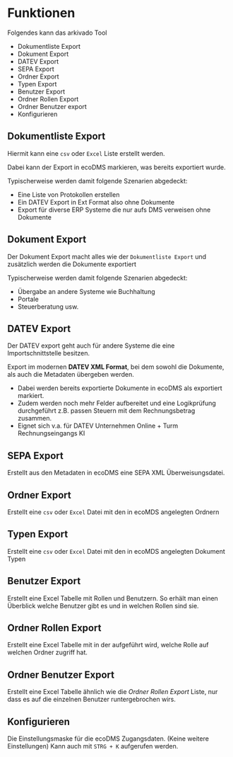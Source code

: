 # Funktionen

Folgendes kann das arkivado Tool

- Dokumentliste Export
- Dokument Export
- DATEV Export
- SEPA Export
- Ordner Export
- Typen Export
- Benutzer Export
- Ordner Rollen Export
- Ordner Benutzer export
- Konfigurieren

## Dokumentliste Export
Hiermit kann eine ```csv``` oder ```Excel``` Liste erstellt werden. 

Dabei kann der Export in ecoDMS markieren, was bereits exportiert wurde. 

Typischerweise werden damit folgende Szenarien abgedeckt:

- Eine Liste von Protokollen erstellen
- Ein DATEV Export in Ext Format also ohne Dokumente
- Export für diverse ERP Systeme die nur aufs DMS verweisen ohne Dokumente
  


## Dokument Export
Der Dokument Export macht alles wie der  ```Dokumentliste Export``` und zusätzlich werden die Dokumente exportiert

Typischerweise werden damit folgende Szenarien abgedeckt:

- Übergabe an andere Systeme wie Buchhaltung
- Portale
- Steuerberatung usw.


## DATEV Export
Der DATEV export geht auch für andere Systeme die eine Importschnittstelle besitzen. 

Export im modernen **DATEV XML Format**, bei dem sowohl die Dokumente, als auch die Metadaten übergeben werden.

- Dabei werden bereits exportierte Dokumente in ecoDMS als exportiert markiert. 
- Zudem werden noch mehr Felder aufbereitet und eine Logikprüfung durchgeführt z.B. passen Steuern mit dem Rechnungsbetrag zusammen.
- Eignet sich v.a. für DATEV Unternehmen Online  + Turm Rechnungseingangs KI


## SEPA Export 
Erstellt aus den Metadaten in ecoDMS eine SEPA XML Überweisungsdatei.


## Ordner Export 
Erstellt eine ```csv``` oder ```Excel``` Datei mit den in ecoMDS angelegten Ordnern 


## Typen Export
Erstellt eine ```csv``` oder ```Excel``` Datei mit den in ecoMDS angelegten Dokument Typen


## Benutzer Export
Erstellt eine Excel Tabelle mit Rollen und Benutzern. So erhält man einen Überblick welche Benutzer gibt es und in welchen Rollen sind sie. 

## Ordner Rollen Export
Erstellt eine Excel Tabelle mit in der aufgeführt wird, welche Rolle auf welchen Ordner zugriff hat.

## Ordner Benutzer Export
Erstellt eine Excel Tabelle ähnlich wie die *Ordner Rollen Export* Liste, nur dass es auf die einzelnen Benutzer runtergebrochen wirs. 
 
## Konfigurieren
Die Einstellungsmaske für die ecoDMS Zugangsdaten. (Keine weitere  Einstellungen)
Kann auch mit ``` STRG + K ``` aufgerufen werden.